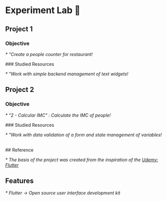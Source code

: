 # Experiment Lab 🧪
## Project 1
### Objective
<p style="font-size:14px;"><i> * "Create a people counter for restaurant! </i></p>
### Studied Resources
<p style="font-size:14px;"><i> * "Work with simple backend management of text widgets! </i></p>

## Project 2
### Objective
<p style="font-size:14px;"><i> * "2 - Calcular IMC" : Calculate the IMC of people! </i></p>
### Studied Resources
<p style="font-size:14px;"><i> * "Work with data validation of a form and state management of variables!</i></p>
<br>
## Reference
<p style="font-size:14px;"><i> * The basis of the project was created from the inspiration of the <a href="https://www.udemy.com/course/curso-completo-flutter-app-android-ios/learn/lecture/11093192?start=1#questions">Udemy: Flutter</a></i></p>

## Features
<p style="font-size:14px;"><i> * Flutter -> 
Open source user interface development kit</i></p>
